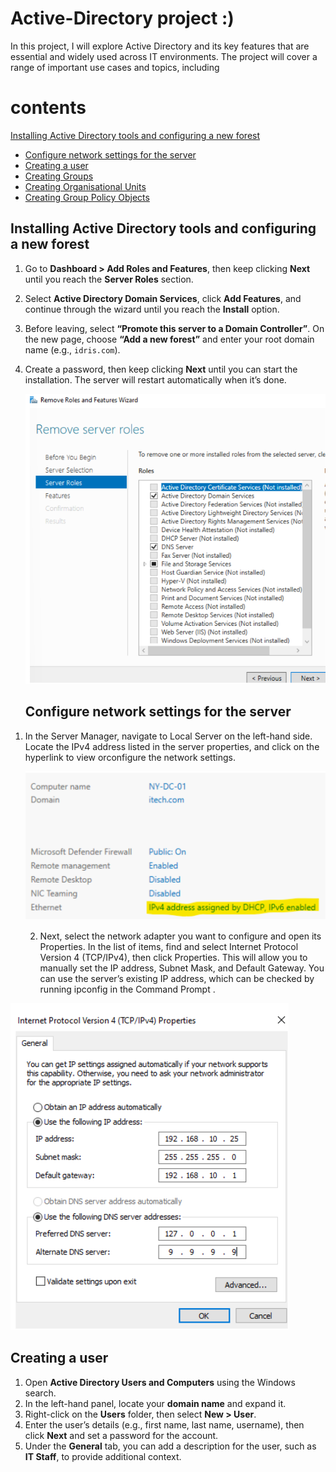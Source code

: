 # Active-Directory project :)
In this project, I will explore Active Directory and its key features that are essential and widely used across IT environments. The project will cover a range of important use cases and topics, including
# contents 
 [Installing Active Directory tools and configuring a new forest](#installing-active-directory-tools-and-configuring-a-new-forest)
- [Configure network settings for the server](#configure-network-settings-for-the-server)
- [Creating a user](#creating-a-user)
- [Creating Groups](#creating-groups)
- [Creating Organisational Units](#creating-organisational-units)
- [Creating Group Policy Objects](#creating-group-policy-objects)

## Installing Active Directory tools and configuring a new forest
1. Go to **Dashboard > Add Roles and Features**, then keep clicking **Next** until you reach the **Server Roles** section.  
2. Select **Active Directory Domain Services**, click **Add Features**, and continue through the wizard until you reach the **Install** option.  
3. Before leaving, select **“Promote this server to a Domain Controller”**. On the new page, choose **“Add a new forest”** and enter your root domain name (e.g., `idris.com`).  
4. Create a password, then keep clicking **Next** until you can start the installation. The server will restart automatically when it’s done.
   
   ![Image Alt]( https://raw.githubusercontent.com/idris-tech85/Active-Directory-/f8d4769f2667c36c01adecdbf041ed1ed6193bce/1%20image.png)

   ## Configure network settings for the server
 1) In the Server Manager, navigate to Local Server on the left-hand side. Locate the IPv4 address listed in the server properties, and click on the hyperlink to view orconfigure the network settings.

    ![Image Alt]( https://github.com/idris-tech85/Active-Directory-/blob/main/2%20image.png?raw=true)

    2)   Next, select the network adapter you want to configure and open its Properties. In the list of items, find and select Internet Protocol Version 4 (TCP/IPv4), then   click Properties. This will allow you to manually set the IP address, Subnet Mask, and Default Gateway. You can use the server’s existing IP address, which can be checked by running ipconfig in the Command Prompt .
       
   ![Image Alt](https://github.com/idris-tech85/Active-Directory-/blob/main/image%203.png?raw=true )
   

## Creating a user
1. Open **Active Directory Users and Computers** using the Windows search.  
2. In the left-hand panel, locate your **domain name** and expand it.  
3. Right-click on the **Users** folder, then select **New > User**.  
4. Enter the user’s details (e.g., first name, last name, username), then click **Next** and set a password for the account.  
5. Under the **General** tab, you can add a description for the user, such as **IT Staff**, to provide additional context.

   

   
  
       
